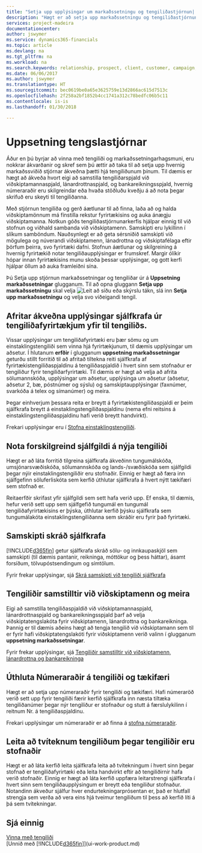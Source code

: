 ```yaml
---
title: "Setja upp upplýsingar um markaðssetningu og tengiliðastjórnun| Microsoft Docs"
description: "Hægt er að setja upp markaðssetningu og tengiliðastjórnun í Financials til að hámarka ávinning sambanda við viðskiptamenn og viðföng, og bæta herferðir og kynningar."
services: project-madeira
documentationcenter: 
author: jswymer
ms.service: dynamics365-financials
ms.topic: article
ms.devlang: na
ms.tgt_pltfrm: na
ms.workload: na
ms.search.keywords: relationship, prospect, client, customer, campaign, promo
ms.date: 06/06/2017
ms.author: jswymer
ms.translationtype: HT
ms.sourcegitcommit: bec0619be0a65e3625759e13d2866ac615d7513c
ms.openlocfilehash: 2f258a2bf1852b4cc1741a312c78bedfc06b5c11
ms.contentlocale: is-is
ms.lasthandoff: 01/30/2018

---
```

# <a name="setting-up-relationship-management"></a>Uppsetning tengslastjórnar
Áður en þú byrjar að vinna með tengiliði og markaðssetningarhagsmuni, eru nokkrar ákvarðanir og skref sem þú ættir að taka til að setja upp hvernig markaðssviðið stjórnar ákveðna þætti hjá tengiliðunum þínum. Til dæmis er hægt að ákveða hvort eigi að samstilla tengiliðarspjald við viðskiptamannaspjald, lánardrottnaspjald, og bankareikningsspjald, hvernig númeraraðir eru skilgreindar eða hvaða stöðluðu kveðju á að nota þegar skrifuð eru skeyti til tengiliðanna.

Með stjórnun tengiliða og gerð áætlunar til að finna, laða að og halda viðskiptamönnum má fínstilla rekstur fyrirtækisins og auka ánægju viðskiptamanna. Notkun góðs tengiliðastjórnunarkerfis hjálpar einnig til við stofnun og viðhald sambanda við viðskiptamenn. Samskipti eru lykillinn í slíkum samböndum. Nauðsynlegt er að geta sérsniðið samskipti við mögulega og núverandi viðskiptamenn, lánadrottna og viðskiptafélaga eftir þörfum þeirra, svo fyrirtæki dafni. Stofnun áætlunar og skilgreining á hvernig fyrirtækið notar tengiliðaupplýsingar er frumskref. Margir ólíkir hópar innan fyrirtækisins munu skoða þessar upplýsingar, og gott kerfi hjálpar öllum að auka framleiðni sína.

Þú Setja upp stjórnun markaðssetningar og tengiliðar úr á **Uppsetning markaðssetningar** glugganum. Til að opna gluggann **Setja upp markaðssetningu** skal velja ![Leit að síðu eða skýrslu](media/ui-search/search_small.png "Leit að síðu eða skýrslu táknið") tákn, slá inn **Setja upp markaðssetningu** og velja svo viðeigandi tengil.

## <a name="automatically-copying-specific-information-from-the-contact-companies-to-the-contact-persons"></a>Afritar ákveðna upplýsingar sjálfkrafa úr tengiliðafyrirtækjum yfir til tengiliðs.
Vissar upplýsingar um tengiliðafyrirtæki eru þær sömu og um einstaklingstengiliði sem vinna hjá fyrirtækjunum, til dæmis upplýsingar um aðsetur. Í hlutanum **erfðir** í glugganum **uppsetning markaðssetningar** geturðu stillt forritið til að afritað tiltekna reiti sjálfkrafa af fyrirtækistengiliðaspjaldinu á tengiliðaspjaldið í hvert sinn sem  stofnaður er tengiliður fyrir tengiliðarfyrirtæki. Til dæmis er hægt að velja að afrita sölumannskóða, upplýsingar um aðsetur, upplýsinga um aðsetur (aðsetur, aðsetur 2, bæ, póstnúmer og sýslu) og samskiptaupplýsingar (faxnúmer, svarkóða á telex og símanúmer) og meira.

Þegar einhverjum þessara reita er breytt á fyrirtækistengiliðaspjaldi er þeim sjálfkrafa breytt á einstaklingstengiliðaspjaldinu (nema efni reitsins á einstaklingstengiliðaspjaldinu hafi verið breytt handvirkt).

Frekari upplýsingar eru í [Stofna einstaklingstengiliði](marketing-how-create-contact-persons.md).

## <a name="using-predefined-defaults-on-new-contacts"></a>Nota forskilgreind sjálfgildi á nýja tengiliði
Hægt er að láta forritið tilgreina sjálfkrafa ákveðinn tungumálskóða, umsjónarsvæðiskóða, sölumannskóða og lands-/svæðiskóða sem sjálfgildi þegar nýir einstaklingstengiliðir eru stofnaðir. Einnig er hægt að færa inn sjálfgefinn söluferliskóta sem kerfið úthlutar sjálfkrafa á hvert nýtt tækifæri sem stofnað er.

Reitaerfðir skrifast yfir sjálfgildi sem sett hafa verið upp. Ef enska, til dæmis, hefur verið sett upp sem sjálfgefið tungumál en tungumál tengiliðafyrirtækisins er þýska, úthlutar kerfið þýsku sjálfkrafa sem tungumálakóta einstaklingstengiliðanna sem skráðir eru fyrir það fyrirtæki.

<!--You can also setup a default salutation that the program automatically assigns to your contacts. You can use these salutations in your interaction template attachments (for example, Microsoft Word documents). When setting up a default salutation, you can enter a salutation text and a salutation format. For example, if the salutation text is Dear, and the salutation format is Salutation Text + Title + Name, the program will automatically enter Dear Mr. John Smith as a salutation for a contact called John Smith.-->

## <a name="automatically-recording-interactions"></a>Samskipti skráð sjálfkrafa
[!INCLUDE[d365fin](includes/d365fin_md.md)]  getur sjálfkrafa skráð sölu- og innkaupaskjöl sem samskipti (til dæmis pantanir, reikninga, móttökur og þess háttar), ásamt forsíðum, tölvupóstsendingum og símtölum.

Fyrir frekar upplýsingar, sjá [Skrá samskipti við tengiliði sjálfkrafa](marketing-auto-record-interactions.md)

## <a name="synchronizing-contacts-with-customers-and-more"></a>Tengiliðir samstilltir við viðskiptamenn og meira
Eigi að samstilla tengiliðaspjaldið við viðskiptamannaspjald, lánardrottnaspjald og bankareikningsspjald þarf að velja viðskiptatengslakóta fyrir viðskiptamenn, lánardrottna og bankareikninga. Þannig er til dæmis aðeins hægt að tengja tengilið við viðskiptamann sem til er fyrir hafi viðskiptatengslakóti fyrir viðskiptamenn verið valinn í glugganum **uppsetning markaðssetningar**.

Fyrir frekar upplýsingar, sjá [Tengiliðir samstilltir við viðskiptamenn, lánardrottna og bankareikninga](marketing-synchronize-contacts-customers-vendors-bank-accounts.md)

## <a name="assigning-a-number-series-to-contacts-and-opportunities"></a>Úthluta Númeraraðir á tengiliði og tækifæri
Hægt er að setja upp númeraraðir fyrir tengiliði og tækifæri. Hafi númeraröð verið sett upp fyrir tengiliði færir kerfið sjálfkrafa inn  næsta tiltæka tengiliðanúmer þegar nýr tengiliður er stofnaður og stutt á færslulykilinn í reitnum Nr. á tengiliðaspjaldinu.

Frekari upplýsingar um númeraraðir er að finna á [stofna númeraraðir](ui-create-number-series.md).

## <a name="searching-for-duplicate-contacts-when-contacts-are-created"></a>Leita að tvíteknum tengiliðum þegar tengiliðir eru stofnaðir
Hægt er að láta kerfið leita sjálfkrafa leita að tvítekningum í hvert sinn þegar stofnað er tengiliðafyrirtæki eða leita handvirkt eftir að tengiliðirnir hafa verið stofnaðir. Einnig er hægt að láta kerfið uppfæra leitarstrengi sjálfkrafa í hvert sinn sem tengiliðaupplýsingum er breytt eða tengiliður stofnaður. Notandinn ákveður sjálfur hver endurtekningarprósentan er, það er hlutfall strengja sem verða að vera eins hjá tveimur tengiliðum til þess að kerfið líti á þá sem tvítekningar.

## <a name="see-also"></a>Sjá einnig
[Vinna með tengiliði](marketing-contacts.md)  
[Unnið með [!INCLUDE[d365fin](includes/d365fin_md.md)]](ui-work-product.md)  

